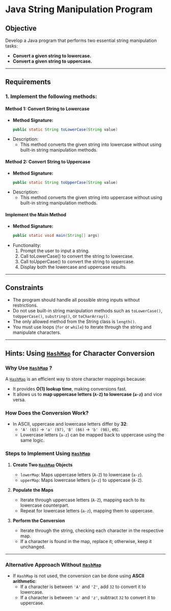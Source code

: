 # **Java String Manipulation Program**

## **Objective**  
Develop a Java program that performs two essential string manipulation tasks:  

- **Convert a given string to lowercase.**  
- **Convert a given string to uppercase.**  

---

## **Requirements**  

### **1. Implement the following methods:**  

#### **Method 1: Convert String to Lowercase**  
- **Method Signature:**  
  ```java
  public static String toLowerCase(String value)
  ```
- Description:
  - This method converts the given string into lowercase without using built-in string manipulation methods.


#### **Method 2: Convert String to Uppercase**  
- **Method Signature:**  
  ```java
  public static String toUpperCase(String value)
  ```
- Description:
  - This method converts the given string into uppercase without using built-in string manipulation methods.



#### Implement the Main Method
- **Method Signature:**
  ```java
  public static void main(String[] args)
  ```
- Functionality:
  1. Prompt the user to input a string.
  2. Call toLowerCase() to convert the string to lowercase.
  3. Call toUpperCase() to convert the string to uppercase.
  4. Display both the lowercase and uppercase results.

---

## Constraints
- The program should handle all possible string inputs without restrictions.
- Do not use built-in string manipulation methods such as `toLowerCase()`, `toUpperCase()`, `substring()`, or `toCharArray()`.
- The only allowed method from the String class is `length()`.
- You must use loops (`for` or `while`) to iterate through the string and manipulate characters.
  
---

## **Hints: Using [`HashMap`](https://github.com/Thisal-D/Java-Data-Structures/tree/main/non-primitive-data-types/collections/Map/Hash-Map) for Character Conversion**

### **Why Use [`HashMap`](https://github.com/Thisal-D/Java-Data-Structures/tree/main/non-primitive-data-types/collections/Map/Hash-Map) ?**  
A [`HashMap`](https://github.com/Thisal-D/Java-Data-Structures/tree/main/non-primitive-data-types/collections/Map/Hash-Map)  is an efficient way to store character mappings because:  
- It provides **O(1) lookup time**, making conversions fast.  
- It allows us to **map uppercase letters (`A-Z`) to lowercase (`a-z`)** and vice versa.  

### **How Does the Conversion Work?**  
- In ASCII, uppercase and lowercase letters differ by **32**:
  - `'A' (65)` → `'a' (97)`, `'B' (66)` → `'b' (98)`, etc.
  - Lowercase letters (`a-z`) can be mapped back to uppercase using the same logic.

### **Steps to Implement Using [`HashMap`](https://github.com/Thisal-D/Java-Data-Structures/tree/main/non-primitive-data-types/collections/Map/Hash-Map)**
1. **Create Two [`HashMap`](https://github.com/Thisal-D/Java-Data-Structures/tree/main/non-primitive-data-types/collections/Map/Hash-Map)  Objects**  
   - `lowerMap`: Maps uppercase letters (`A-Z`) to lowercase (`a-z`).  
   - `upperMap`: Maps lowercase letters (`a-z`) to uppercase (`A-Z`).  

2. **Populate the Maps**  
   - Iterate through uppercase letters (`A-Z`), mapping each to its lowercase counterpart.
   - Repeat for lowercase letters (`a-z`), mapping them to uppercase.

3. **Perform the Conversion**  
   - Iterate through the string, checking each character in the respective map.
   - If a character is found in the map, replace it; otherwise, keep it unchanged.

---

### **Alternative Approach Without [`HashMap`](https://github.com/Thisal-D/Java-Data-Structures/tree/main/non-primitive-data-types/collections/Map/Hash-Map)**
- If `HashMap` is not used, the conversion can be done using **ASCII arithmetic**:
  - If a character is between `'A'` and `'Z'`, add `32` to convert it to lowercase.
  - If a character is between `'a'` and `'z'`, subtract `32` to convert it to uppercase.